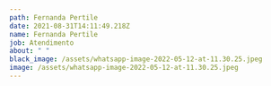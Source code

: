 ```yaml
---
path: Fernanda Pertile
date: 2021-08-31T14:11:49.218Z
name: Fernanda Pertile
job: Atendimento
about: " "
black_image: /assets/whatsapp-image-2022-05-12-at-11.30.25.jpeg
image: /assets/whatsapp-image-2022-05-12-at-11.30.25.jpeg
---
```

